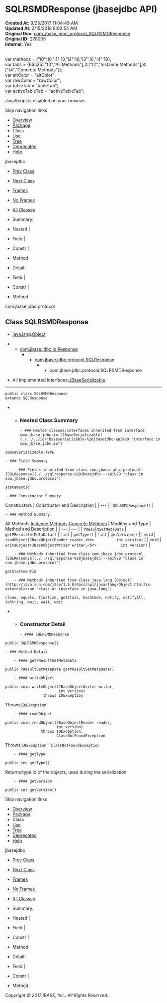 # SQLRSMDResponse (jbasejdbc   API)

**Created At:** 9/25/2017 11:04:49 AM  
**Updated At:** 2/15/2018 8:02:54 AM  
**Original Doc:** [com_jbase_jdbc_protocol_SQLRSMDResponse](https://docs.jbase.com/39240-protocol/com_jbase_jdbc_protocol_SQLRSMDResponse)  
**Original ID:** 278005  
**Internal:** Yes  

<!--<br>    try {<br>        if (location.href.indexOf('is-external=true') == -1) {<br>            parent.document.title="SQLRSMDResponse (jbasejdbc   API)";<br>        }<br>    }<br>    catch(err) {<br>    }<br>//--><br>var methods = {"i0":10,"i1":10,"i2":10,"i3":10,"i4":10};<br>var tabs = {65535:["t0","All Methods"],2:["t2","Instance Methods"],8:["t4","Concrete Methods"]};<br>var altColor = "altColor";<br>var rowColor = "rowColor";<br>var tableTab = "tableTab";<br>var activeTableTab = "activeTableTab";
JavaScript is disabled on your browser.

Skip navigation links

- [Overview](../../../../overview-summary.html)
- [Package](./../com.jbase.jdbc.protocol-%28jbasejdbc---api%29)
- Class
- [Use](./../class-use/uses-of-class-com.jbase.jdbc.protocol.sqlrsmdresponse-%28jbasejdbc---api%29)
- [Tree](./../com.jbase.jdbc.protocol-class-hierarchy-%28jbasejdbc---api%29)
- [Deprecated](../../../../deprecated-list.html)
- [Help](../../../../help-doc.html)


jbasejdbc <br>

- [Prev Class](./../sqlresultresponse-%28jbasejdbc---api%29 "class in com.jbase.jdbc.protocol")
- [Next Class](./../sqlstartrequest-%28jbasejdbc---api%29 "class in com.jbase.jdbc.protocol")


- [Frames](./.)
- [No Frames](./.)


- [All Classes](../../../../allclasses-noframe.html)


<!--<br>  allClassesLink = document.getElementById("allclasses\_navbar\_top");<br>  if(window==top) {<br>    allClassesLink.style.display = "block";<br>  }<br>  else {<br>    allClassesLink.style.display = "none";<br>  }<br>  //-->

- Summary:
- Nested |
- Field |
- Constr |
- Method


- Detail:
- Field |
- Constr |
- Method

com.jbase.jdbc.protocol

## Class SQLRSMDResponse

- [java.lang.Object](http://java.sun.com/j2se/1.5.0/docs/api/java/lang/Object.html?is-external=true "class or interface in java.lang")
- - [com.jbase.jdbc.io.Response](./../../io/response-%28jbasejdbc-api%29 "class in com.jbase.jdbc.io")
    - - [com.jbase.jdbc.protocol.SQLResponse](./../sqlresponse-%28jbasejdbc---api%29 "class in com.jbase.jdbc.protocol")
        - - com.jbase.jdbc.protocol.SQLRSMDResponse


- All Implemented Interfaces:[JBaseSerializable](./../../io/jbaseserializable-%28jbasejdbc-api%29 "interface in com.jbase.jdbc.io")
* * *


```
public class SQLRSMDResponse
extends SQLResponse
```

- - ### Nested Class Summary

        - ### Nested classes/interfaces inherited from interface com.jbase.jdbc.io.[JBaseSerializable](./../../io/jbaseserializable-%28jbasejdbc-api%29 "interface in com.jbase.jdbc.io")
`JBaseSerializable.TYPE`


    - ### Field Summary

        - ### Fields inherited from class com.jbase.jdbc.protocol.[SQLResponse](./../sqlresponse-%28jbasejdbc---api%29 "class in com.jbase.jdbc.protocol")
`statementId`


    - ### Constructor Summary


Constructors | Constructor and Description |
| --- |
| `SQLRSMDResponse()`  |


    - ### Method Summary


All Methods [Instance Methods](javascript:show%282%29;) [Concrete Methods](javascript:show%288%29;) | Modifier and Type | Method and Description |
| --- | --- |
| `PResultSetMetaData` | `getPResultSetMetaData()`  |
| `int` | `getType()`  |
| `int` | `getVersion()`  |
| `void` | `readObject(JBaseObjectReader reader,<br>          int version)`  |
| `void` | `writeObject(JBaseObjectWriter writer,<br>           int version)`  |


        - ### Methods inherited from class com.jbase.jdbc.protocol.[SQLResponse](./../sqlresponse-%28jbasejdbc---api%29 "class in com.jbase.jdbc.protocol")
`getStatementId`


        - ### Methods inherited from class java.lang.[Object](http://java.sun.com/j2se/1.5.0/docs/api/java/lang/Object.html?is-external=true "class or interface in java.lang")
`clone, equals, finalize, getClass, hashCode, notify, notifyAll, toString, wait, wait, wait`

- - ### Constructor Detail

        - #### SQLRSMDResponse

```
public SQLRSMDResponse()
```


    - ### Method Detail

        - #### getPResultSetMetaData

```
public PResultSetMetaData getPResultSetMetaData()
```


        - #### writeObject

```
public void writeObject(JBaseObjectWriter writer,
                        int version)
                 throws IOException
```
Throws:`IOException`


        - #### readObject

```
public void readObject(JBaseObjectReader reader,
                       int version)
                throws IOException,
                       ClassNotFoundException
```
Throws:`IOException``ClassNotFoundException`


        - #### getType

```
public int getType()
```
Returns:type id of the objects, used during the serialization


        - #### getVersion

```
public int getVersion()
```

Skip navigation links

- [Overview](../../../../overview-summary.html)
- [Package](./../com.jbase.jdbc.protocol-%28jbasejdbc---api%29)
- Class
- [Use](./../class-use/uses-of-class-com.jbase.jdbc.protocol.sqlrsmdresponse-%28jbasejdbc---api%29)
- [Tree](./../com.jbase.jdbc.protocol-class-hierarchy-%28jbasejdbc---api%29)
- [Deprecated](../../../../deprecated-list.html)
- [Help](../../../../help-doc.html)


jbasejdbc <br>

- [Prev Class](./../sqlresultresponse-%28jbasejdbc---api%29 "class in com.jbase.jdbc.protocol")
- [Next Class](./../sqlstartrequest-%28jbasejdbc---api%29 "class in com.jbase.jdbc.protocol")


- [Frames](./.)
- [No Frames](./.)


- [All Classes](../../../../allclasses-noframe.html)


<!--<br>  allClassesLink = document.getElementById("allclasses\_navbar\_bottom");<br>  if(window==top) {<br>    allClassesLink.style.display = "block";<br>  }<br>  else {<br>    allClassesLink.style.display = "none";<br>  }<br>  //-->

- Summary:
- Nested |
- Field |
- Constr |
- Method


- Detail:
- Field |
- Constr |
- Method

*Copyright © 2017 jBASE, Inc.. All Rights Reserved.*
